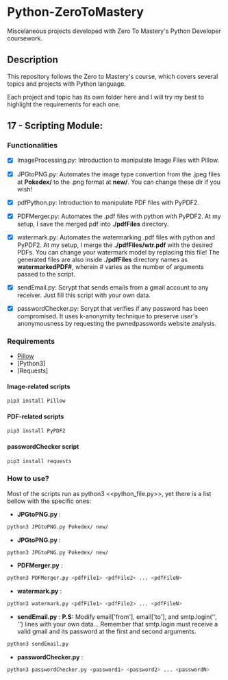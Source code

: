 # Python-ZeroToMastery

Miscelaneous projects developed with Zero To Mastery's Python Developer coursework. 

## Description

This repository follows the Zero to Mastery's course, which covers several topics and projects with Python language.

Each project and topic has its own folder here and I will try my best to highlight the requirements for each one.


## 17 - Scripting Module:


### Functionalities
- [X] ImageProcessing.py: Introduction to manipulate Image Files with Pillow.
- [X] JPGtoPNG.py: Automates the image type convertion from the .jpeg files at __Pokedex/__ to the .png format at __new/__. You can change these dir if you wish!
- [X] pdfPython.py: Introduction to manipulate PDF files with PyPDF2.
- [X] PDFMerger.py: Automates the .pdf files with python with PyPDF2. At my setup, I save the merged pdf into __./pdfFiles__ directory.
- [X] watermark.py: Automates the watermarking .pdf files with python and PyPDF2. At my setup, I merge the __./pdfFiles/wtr.pdf__ with the desired PDFs. You can change your watermark model by replacing this file! The generated files are also inside __./pdfFiles__ directory names as __watermarkedPDF#__, wherein # varies as the number of arguments passed to the script.
- [X] sendEmail.py: Scrypt that sends emails from a gmail account to any receiver. Just fill this script with your own data.
- [X] passwordChecker.py: Scrypt that verifies if any password has been compromised. It uses k-anonymity technique to preserve user's anonymousness by requesting the pwnedpasswords website analysis. 


### Requirements
- [Pillow](https://pillow.readthedocs.io/en/stable/)
- [Python3]
- [Requests]

#### Image-related scripts
``` sh
pip3 install Pillow 
```
#### PDF-related scripts
``` sh
pip3 install PyPDF2 
```

#### passwordChecker script
``` sh
pip3 install requests 
```


### How to use?

Most of the scripts run as python3 <<python_file.py>>, yet there is a list bellow with the specific ones:

- __JPGtoPNG.py__ :
``` sh
python3 JPGtoPNG.py Pokedex/ new/
```

- __JPGtoPNG.py__ :
``` sh
python3 JPGtoPNG.py Pokedex/ new/
```

- __PDFMerger.py__ :
``` sh
python3 PDFMerger.py <pdfFile1> <pdfFile2> ... <pdfFileN>
```

- __watermark.py__ :
``` sh
python3 watermark.py <pdfFile1> <pdfFile2> ... <pdfFileN>
```

- __sendEmail.py__ :
__P.S:__ Modify email['from'], email['to'], and smtp.login('', '') lines with your own data... Remember that smtp.login must receive a valid gmail and its password at the first and second arguments.

``` sh
python3 sendEmail.py
```


- __passwordChecker.py__ :
``` sh
python3 passwordChecker.py <password1> <password2> ... <passwordN>
```


